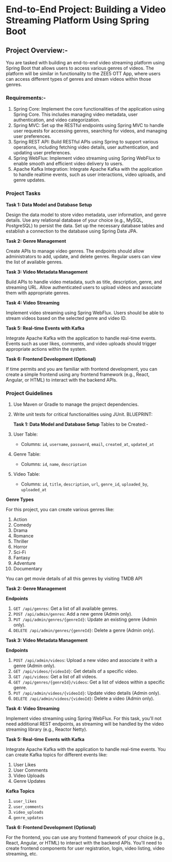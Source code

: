 # End-to-End Project: Building a Video Streaming Platform Using Spring Boot
## Project Overview:-
You are tasked with building an end-to-end video streaming platform using Spring Boot that
allows users to access various genres of videos. The platform will be similar in functionality
to the ZEE5 OTT App, where users can access different types of genres and stream videos
within those genres.

### Requirements:-
1. Spring Core: Implement the core functionalities of the application using Spring Core.
   This includes managing video metadata, user authentication, and video categorization.
2. Spring MVC: Set up the RESTful endpoints using Spring MVC to handle user requests for
   accessing genres, searching for videos, and managing user preferences.
3. Spring REST API: Build RESTful APIs using Spring to support various operations, including
   fetching video details, user authentication, and updating user preferences.
4. Spring WebFlux: Implement video streaming using Spring WebFlux to enable smooth and
   efficient video delivery to users.
5. Apache Kafka Integration: Integrate Apache Kafka with the application to handle realtime events, such as user interactions, video uploads, and genre updates.
   

### Project Tasks

   **Task 1: Data Model and Database Setup**
   
   Design the data model to store video metadata, user information, and genre details. Use
   any relational database of your choice (e.g., MySQL, PostgreSQL) to persist the data. Set up
   the necessary database tables and establish a connection to the database using Spring Data
   JPA.

   **Task 2: Genre Management**
   
   Create APIs to manage video genres. The endpoints should allow administrators to add,
   update, and delete genres. Regular users can view the list of available genres.
   
**Task 3: Video Metadata Management**
   
   Build APIs to handle video metadata, such as title, description, genre, and streaming URL.
   Allow authenticated users to upload videos and associate them with appropriate genres.
   
**Task 4: Video Streaming**

   Implement video streaming using Spring WebFlux. Users should be able to stream videos
   based on the selected genre and video ID.

   **Task 5: Real-time Events with Kafka**

   Integrate Apache Kafka with the application to handle real-time events. Events such as user
   likes, comments, and video uploads should trigger appropriate actions within the system.
   
**Task 6: Frontend Development (Optional)**

   If time permits and you are familiar with frontend development, you can create a simple
   frontend using any frontend framework (e.g., React, Angular, or HTML) to interact with the
   backend APIs.

### Project Guidelines
1. Use Maven or Gradle to manage the project dependencies.
2. Write unit tests for critical functionalities using JUnit.
   BLUEPRINT:


   **Task 1: Data Model and Database Setup**
   Tables to be Created:-
1. User Table:
   - Columns: `id`, `username`, `password`, `email`, `created_at`, `updated_at`
2. Genre Table:
   - Columns: `id`, `name`, `description`
3. Video Table:
   - Columns: `id`, `title`, `description`, `url`, `genre_id`, `uploaded_by`, `uploaded_at`

**Genre Types**

For this project, you can create various genres like:

1. Action
2. Comedy
3. Drama
4. Romance
5. Thriller
6. Horror
7. Sci-Fi
8. Fantasy
9. Adventure
10. Documentary


You can get movie details of all this genres by visiting TMDB API

**Task 2: Genre Management**

**Endpoints**

1. `GET /api/genres`: Get a list of all available genres.
2. `POST /api/admin/genres`: Add a new genre (Admin only).
3. `PUT /api/admin/genres/{genreId}`: Update an existing genre (Admin only).
4. `DELETE /api/admin/genres/{genreId}`: Delete a genre (Admin only).
   
**Task 3: Video Metadata Management**

   **Endpoints**
1. `POST /api/admin/videos`: Upload a new video and associate it with a genre (Admin
   only).
2. `GET /api/videos/{videoId}`: Get details of a specific video.
3. `GET /api/videos`: Get a list of all videos.
4. `GET /api/genres/{genreId}/videos`: Get a list of videos within a specific genre.
5. `PUT /api/admin/videos/{videoId}`: Update video details (Admin only).
6. `DELETE /api/admin/videos/{videoId}`: Delete a video (Admin only).
   
**Task 4: Video Streaming**

   Implement video streaming using Spring WebFlux. For this task, you'll not need additional
   REST endpoints, as streaming will be handled by the video streaming library (e.g., Reactor
   Netty).

**Task 5: Real-time Events with Kafka**

   Integrate Apache Kafka with the application to handle real-time events. You can create
   Kafka topics for different events like:
1. User Likes
2. User Comments
3. Video Uploads
4. Genre Updates


**Kafka Topics**

1. `user_likes`
2. `user_comments`
3. `video_uploads`
4. `genre_updates`


**Task 6: Frontend Development (Optional)**

   For the frontend, you can use any frontend framework of your choice (e.g., React, Angular,
   or HTML) to interact with the backend APIs. You'll need to create frontend components for
   user registration, login, video listing, video streaming, etc.